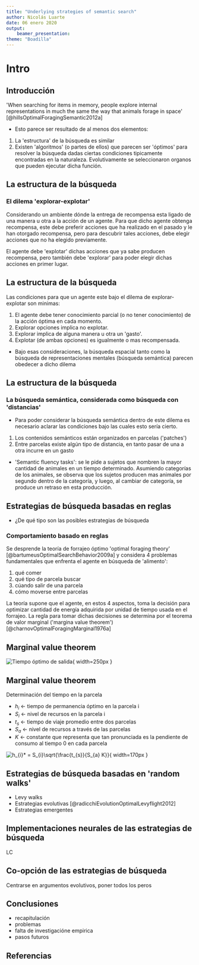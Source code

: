 ```yaml
---
title: "Underlying strategies of semantic search"
author: Nicolás Luarte
date: 06 enero 2020
output: 
    beamer_presentation:
theme: "Boadilla"
---
```

# Intro
## Introducción

'When searching for items in memory, people explore internal representations in
much the same the way that animals forage in space'
[@hillsOptimalForagingSemantic2012a]

- Esto parece ser resultado de al menos dos elementos:


1. La 'estructura' de la búsqueda es similar
2. Existen 'algoritmos' (o partes de ellos) que parecen ser 'óptimos' para
   resolver la búsqueda dadas ciertas condiciones tipicamente encontradas en la
   naturaleza. Evolutivamente se seleccionaron organos que pueden ejecutar
   dicha función.
   
## La estructura de la búsqueda
### El dilema 'explorar-explotar'
Considerando un ambiente dónde la entrega de recompensa esta ligado de una
manera u otra a la acción de un agente. Para que dicho agente obtenga
recompensa, este debe preferir acciones que ha realizado en el pasado y le han
otorgado recompensa, pero para descubrir tales acciones, debe elegir acciones
que no ha elegido previamente.

El agente debe 'explotar' dichas acciones que ya sabe producen recompensa, pero
también debe 'explorar' para poder elegir dichas acciones en primer lugar.

## La estructura de la búsqueda

Las condiciones para que un agente este bajo el dilema de explorar-explotar son
minimas:

1. El agente debe tener conocimiento parcial (o no tener conocimiento) de la
   acción óptima en cada momento.
2. Explorar opciones implica no explotar. 
3. Explorar implica de alguna manera u otra un 'gasto'.
4. Explotar (de ambas opciones) es igualmente o mas recompensada.

- Bajo esas consideraciones, la búsqueda espacial tanto como la búsqueda de
  representaciones mentales (búsqueda semántica) parecen obedecer a dicho dilema
  
## La estructura de la búsqueda
### La búsqueda semántica, considerada como búsqueda con 'distancias'
- Para poder considerar la búsqueda semántica dentro de este dilema es
necesario aclarar las condiciones bajo las cuales esto sería cierto.

1. Los contenidos semánticos están organizados en parcelas ('patches')
2. Entre parcelas existe algún tipo de distancia, en tanto pasar de una a otra
   incurre en un gasto
   
  
- 'Semantic fluency tasks': se le pide a
  sujetos que nombren la mayor cantidad de animales en un tiempo determinado.
  Asumiendo categorías de los animales, se observa que los sujetos producen mas
  animales por segundo dentro de la categoría, y luego, al cambiar de categoría,
  se produce un retraso en esta producción.
  
## Estrategias de búsqueda basadas en reglas
- ¿De qué tipo son las posibles estrategias de búsqueda
### Comportamiento basado en reglas
Se desprende la teoría de forrajeo óptimo 'optimal foraging theory' [@bartumeusOptimalSearchBehavior2009a] y considera 4 problemas fundamentales que enfrenta el agente en búsqueda de 'alimento': 

1. qué comer
2. qué tipo de parcela buscar
3. cúando salir de una parcela
4. cómo moverse entre parcelas

La teoría supone que el agente, en estos 4 aspectos, toma la decisión para optimizar cantidad de energía adquirida por unidad de tiempo usada en el forrajeo. La regla para tomar dichas decisiones se determina por el teorema de valor marginal ('margina value theorem') [@charnovOptimalForagingMarginal1976a] 

## Marginal value theorem

![Tiempo óptimo de salida](/home/nicoluarte/defensa_tesis/images/mvt.png){ width=250px }

## Marginal value theorem

Determinación del tiempo en la parcela

- $h_{i}$ $\leftarrow$ tiempo de permanencia óptimo en la parcela i
- $S_{i}$ $\leftarrow$ nivel de recursos en la parcela i
- $t_{s}$ $\leftarrow$ tiempo de viaje promedio entre dos parcelas
- $S_{a}$ $\leftarrow$ nivel de recursos a través de las parcelas
- $K$ $\leftarrow$ constante que representa que tan pronunciada es la pendiente de consumo al tiempo 0 en cada parcela

![$h_{i}* = S_{i}\sqrt{\frac{t_{s}}{S_{a} K}}$](/home/nicoluarte/defensa_tesis/images/mvt_change.jpg){ width=170px }


## Estrategias de búsqueda basadas en 'random walks'
- Levy walks
- Estrategias evolutivas [@radicchiEvolutionOptimalLevyflight2012] 
- Estrategias emergentes

## Implementaciones neurales de las estrategias de búsqueda
LC

## Co-opción de las estrategias de búsqueda
Centrarse en argumentos evolutivos, poner todos los peros



## Conclusiones
- recapitulación
- problemas
- falta de investigacióne empirica
- pasos futuros

  
## Referencias
  
